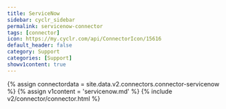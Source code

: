 ```yaml
---
title: ServiceNow
sidebar: cyclr_sidebar
permalink: servicenow-connector
tags: [connector]
icon: https://my.cyclr.com/api/ConnectorIcon/15616
default_header: false
category: Support
categories: [Support]
showv1content: true
---
```

{% assign connectordata = site.data.v2.connectors.connector-servicenow %}
{% assign v1content = 'servicenow.md' %}
{% include v2/connector/connector.html %}	